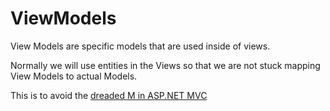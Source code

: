 ﻿ViewModels
===========

View Models are specific models that are used inside of views.

Normally we will use entities in the Views so that we are not stuck mapping View Models to actual Models.

This is to avoid the [dreaded M in ASP.NET MVC](http://devlicio.us/blogs/hadi_hariri/archive/2011/01/02/that-dreaded-m-in-asp-net-mvc.aspx)
